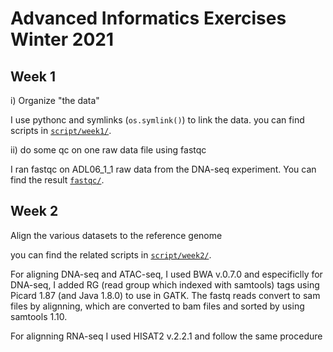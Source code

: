 # Advanced Informatics Exercises Winter 2021

##  Week 1

i) Organize "the data"

I use pythonc and symlinks (`os.symlink()`) to link the data. you can find scripts in [`script/week1/`](https://github.com/nargesr/AdvancedInformaticsExercisesPiplineAnalyses/tree/main/script/week1).

ii)  do some qc on one raw data file using fastqc

I ran fastqc on ADL06_1_1 raw data from the DNA-seq experiment. You can find the result [`fastqc/`](https://github.com/nargesr/AdvancedInformaticsExercisesPiplineAnalyses/tree/main/fastqc).


## Week 2

Align the various datasets to the reference genome

you can find the related scripts in [`script/week2/`](https://github.com/nargesr/AdvancedInformaticsExercisesPiplineAnalyses/tree/main/script/week2).

For aligning DNA-seq and ATAC-seq, I used BWA v.0.7.0 and especificlly for DNA-seq, I added RG (read group which indexed with samtools) tags using Picard 1.87 (and Java 1.8.0) to use in GATK. The fastq reads convert to sam files by alignning, which are converted to bam files and sorted by using samtools 1.10.

For alignning RNA-seq I used HISAT2 v.2.2.1 and follow the same procedure
